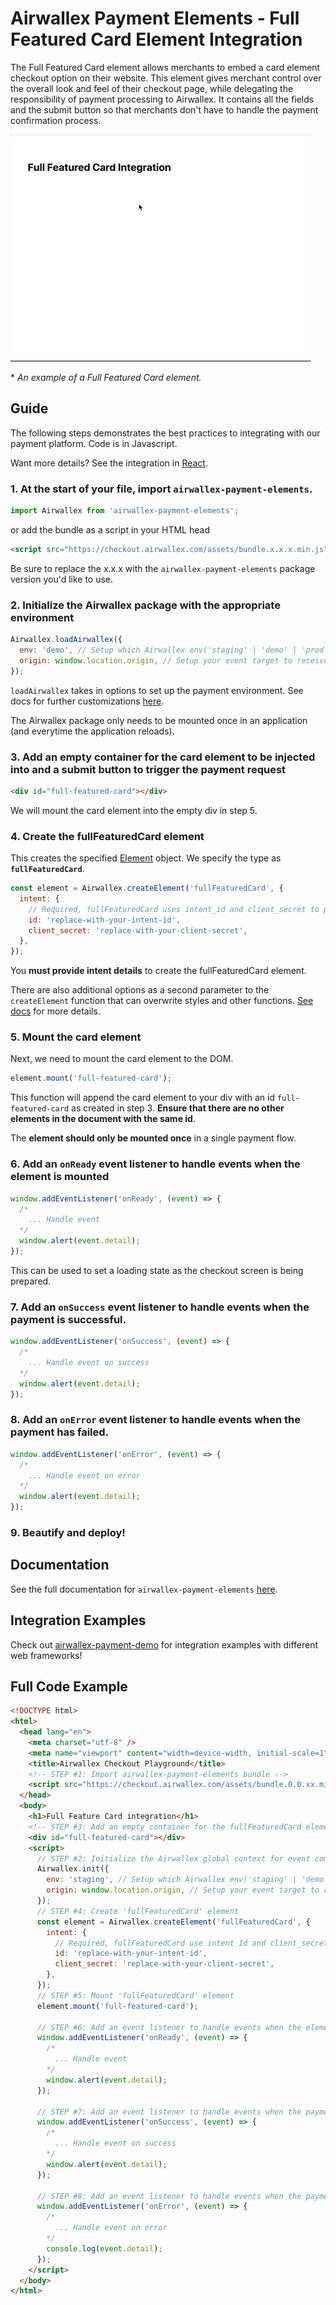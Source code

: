 # Airwallex Payment Elements - Full Featured Card Element Integration

The Full Featured Card element allows merchants to embed a card element checkout option on their website. This element gives merchant control over the overall look and feel of their checkout page, while delegating the responsibility of payment processing to Airwallex. It contains all the fields and the submit button so that merchants don't have to handle the payment confirmation process.

![](assets/ffc.gif)

\* _An example of a Full Featured Card element._

## Guide

The following steps demonstrates the best practices to integrating with our payment platform. Code is in Javascript.

Want more details? See the integration in [React](/integrations/react/src/components/FullFeaturedCard.jsx).

### 1. At the start of your file, import `airwallex-payment-elements`.

```js
import Airwallex from 'airwallex-payment-elements';
```

or add the bundle as a script in your HTML head

```html
<script src="https://checkout.airwallex.com/assets/bundle.x.x.x.min.js"></script>
```

Be sure to replace the x.x.x with the `airwallex-payment-elements` package version you'd like to use.

### 2. Initialize the Airwallex package with the appropriate environment

```js
Airwallex.loadAirwallex({
  env: 'demo', // Setup which Airwallex env('staging' | 'demo' | 'prod') to integrate with
  origin: window.location.origin, // Setup your event target to receive the browser events message
});
```

`loadAirwallex` takes in options to set up the payment environment. See docs for further customizations [here](/docs/main.md#loadAirwallex).

The Airwallex package only needs to be mounted once in an application (and everytime the application reloads).

### 3. Add an empty container for the card element to be injected into and a submit button to trigger the payment request

```html
<div id="full-featured-card"></div>
```

We will mount the card element into the empty div in step 5.

### 4. Create the fullFeaturedCard element

This creates the specified [Element](/docs/main.md#Element) object. We specify the type as **`fullFeaturedCard`**.

```js
const element = Airwallex.createElement('fullFeaturedCard', {
  intent: {
    // Required, fullFeaturedCard uses intent_id and client_secret to prepare checkout
    id: 'replace-with-your-intent-id',
    client_secret: 'replace-with-your-client-secret',
  },
});
```

You **must provide intent details** to create the fullFeaturedCard element.

There are also additional options as a second parameter to the `createElement` function that can overwrite styles and other functions. [See docs](/docs/main.md#createElement) for more details.

### 5. Mount the card element

Next, we need to mount the card element to the DOM.

```js
element.mount('full-featured-card');
```

This function will append the card element to your div with an id `full-featured-card` as created in step 3. **Ensure that there are no other elements in the document with the same id**.

The **element should only be mounted once** in a single payment flow.

### 6. Add an `onReady` event listener to handle events when the element is mounted

```js
window.addEventListener('onReady', (event) => {
  /*
    ... Handle event
  */
  window.alert(event.detail);
});
```

This can be used to set a loading state as the checkout screen is being prepared.

### 7. Add an `onSuccess` event listener to handle events when the payment is successful.

```js
window.addEventListener('onSuccess', (event) => {
  /*
    ... Handle event on success
  */
  window.alert(event.detail);
});
```

### 8. Add an `onError` event listener to handle events when the payment has failed.

```js
window.addEventListener('onError', (event) => {
  /*
    ... Handle event on error
  */
  window.alert(event.detail);
});
```

### 9. Beautify and deploy!

## Documentation

See the full documentation for `airwallex-payment-elements` [here](/docs/main.md).

## Integration Examples

Check out [airwallex-payment-demo](/) for integration examples with different web frameworks!

## Full Code Example

```html
<!DOCTYPE html>
<html>
  <head lang="en">
    <meta charset="utf-8" />
    <meta name="viewport" content="width=device-width, initial-scale=1" />
    <title>Airwallex Checkout Playground</title>
    <!-- STEP #1: Import airwallex-payment-elements bundle -->
    <script src="https://checkout.airwallex.com/assets/bundle.0.0.xx.min.js"></script>
  </head>
  <body>
    <h1>Full Feature Card integration</h1>
    <!-- STEP #3: Add an empty container for the fullFeaturedCard element to be injected into -->
    <div id="full-featured-card"></div>
    <script>
      // STEP #2: Initialize the Airwallex global context for event communication
      Airwallex.init({
        env: 'staging', // Setup which Airwallex env('staging' | 'demo' | 'prod') to integrate with
        origin: window.location.origin, // Setup your event target to receive the browser events message
      });
      // STEP #4: Create 'fullFeaturedCard' element
      const element = Airwallex.createElement('fullFeaturedCard', {
        intent: {
          // Required, fullFeaturedCard use intent Id and client_secret to prepare checkout
          id: 'replace-with-your-intent-id',
          client_secret: 'replace-with-your-client-secret',
        },
      });
      // STEP #5: Mount 'fullFeaturedCard' element
      element.mount('full-featured-card');

      // STEP #6: Add an event listener to handle events when the element is mounted
      window.addEventListener('onReady', (event) => {
        /*
          ... Handle event
        */
        window.alert(event.detail);
      });

      // STEP #7: Add an event listener to handle events when the payment is successful.
      window.addEventListener('onSuccess', (event) => {
        /*
          ... Handle event on success
        */
        window.alert(event.detail);
      });

      // STEP #8: Add an event listener to handle events when the payment has failed.
      window.addEventListener('onError', (event) => {
        /*
          ... Handle event on error
        */
        console.log(event.detail);
      });
    </script>
  </body>
</html>
```
